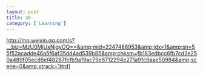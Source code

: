 ```yaml
---
layout: post
title: 38
category: ['Learning']
---
```


http://mp.weixin.qq.com/s?__biz=MzU0MjUxNjgyOQ==&amp;mid=2247486953&amp;idx=1&amp;sn=55f52acadde46a5f6af35dd4ad539b85&amp;chksm=fb183edbcc6fb7cd2e250a489f05ecd6ef48287fcfb9a19ac79e6712294e271a91c6aae50984&amp;scene=0&amp;xtrack=1#rd]


